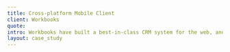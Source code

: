```yaml
---
title: Cross-platform Mobile Client
client: Workbooks
quote: 
intro: Workbooks have built a best-in-class CRM system for the web, and wanted to go mobile on as many platforms as possible. They came to us to fulfil their requirements.
layout: case_study
---
```

